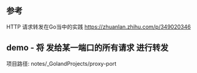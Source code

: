 ## 参考
HTTP 请求转发在Go当中的实践
    https://zhuanlan.zhihu.com/p/349020346

## demo - 将 发给某一端口的所有请求 进行转发
项目路径: notes/_GolandProjects/proxy-port


